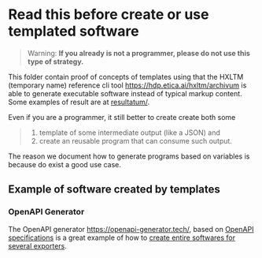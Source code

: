 # Read this before create or use templated software
> Warning: **If you already is not a programmer, please do not use this type
of strategy.**

This folder contain proof of concepts of templates using that the
HXLTM (temporary name) reference cli tool <https://hdp.etica.ai/hxltm/archivum>
is able to generate executable software instead of typical markup content.
Some examples of result are at [resultatum/](resultatum/).

Even if you are a programmer, it still better to create create both some

> 1. template of some intermediate output (like a JSON) and
> 2. create an reusable program that can consume such output.

The reason we document how to generate programs based on variables is because
do exist a good use case.

## Example of software created by templates

### OpenAPI Generator

The OpenAPI generator <https://openapi-generator.tech/>, based on
[OpenAPI specifications](https://www.openapis.org/) is a great example of
how to [create entire softwares for several exporters](https://openapi-generator.tech/docs/generators/).
